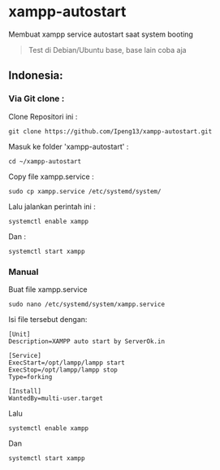 # xampp-autostart
Membuat xampp service autostart saat system booting

>Test di Debian/Ubuntu base, base lain coba aja


## Indonesia:
### Via Git clone :
Clone Repositori ini :
```
git clone https://github.com/Ipeng13/xampp-autostart.git
```

Masuk ke folder 'xampp-autostart' :

```
cd ~/xampp-autostart
```

Copy file xampp.service :
```
sudo cp xampp.service /etc/systemd/system/
```
Lalu jalankan perintah ini :

```
systemctl enable xampp
```

Dan :

```
systemctl start xampp
```


### Manual
Buat file xampp.service

```
sudo nano /etc/systemd/system/xampp.service
```
 

Isi file tersebut dengan:

```
[Unit]
Description=XAMPP auto start by ServerOk.in

[Service]
ExecStart=/opt/lampp/lampp start
ExecStop=/opt/lampp/lampp stop
Type=forking

[Install]
WantedBy=multi-user.target
```
 

 

Lalu
```
systemctl enable xampp
```
Dan
```
systemctl start xampp
```
